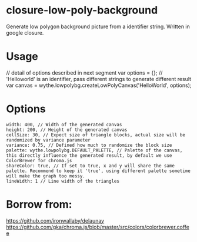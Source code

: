 # closure-low-poly-background
Generate low polygon background picture from a identifier string. Written in google closure. 

# Usage
// detail of options described in next segment
var options = {};
// 'Helloworld' is an identifier, pass different strings to generate different result
var canvas = wythe.lowpolybg.createLowPolyCanvas('HelloWorld', options);

# Options
    width: 400, // Width of the generated canvas
    height: 200, // Height of the generated canvas
    cellSize: 30, // Expect size of triangle blocks, actual size will be randomized by variance parameter
    variance: 0.75, // Defined how much to randomize the block size
    palette: wythe.lowpolybg.DEFAULT_PALETTE, // Palette of the canvas, this directly influence the generated result, by default we use ColorBrewer for chroma.js
    shareColor: true, // If set to true, x and y will share the same palette. Recommend to keep it 'true', using different palette sometime will make the graph too messy.
    lineWidth: 1 // Line width of the triangles

# Borrow from:
https://github.com/ironwallaby/delaunay
https://github.com/gka/chroma.js/blob/master/src/colors/colorbrewer.coffee
